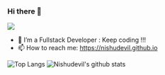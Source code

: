 ### Hi there 👋
![](https://visitor-badge.laobi.icu/badge?page_id=nishudevil.nishudevil)
- 🔭 I’m a Fullstack Developer : Keep coding !!!
- 📫 How to reach me: https://nishudevil.github.io

![Top Langs](https://github-readme-stats.vercel.app/api/top-langs/?username=nishudevil&theme=tokyonight)
![Nishudevil's github stats](https://github-readme-stats.vercel.app/api?username=nishudevil&show_icons=true&theme=cobalt)

<!--
**nishudevil/nishudevil** is a ✨ _special_ ✨ repository because its `README.md` (this file) appears on your GitHub profile.

Here are some ideas to get you started:

- 🔭 I’m currently working on ...
- 🌱 I’m currently learning ...
- 👯 I’m looking to collaborate on ...
- 🤔 I’m looking for help with ...
- 💬 Ask me about ...
- 📫 How to reach me: ...
- 😄 Pronouns: ...
- ⚡ Fun fact: ...
-->
